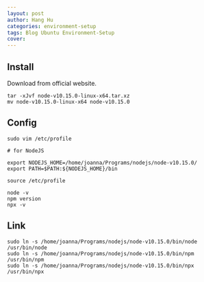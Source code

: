 ```yaml
---
layout: post
author: Hang Hu
categories: environment-setup
tags: Blog Ubuntu Environment-Setup 
cover: 
---
```

## Install

Download from official website.

```
tar -xJvf node-v10.15.0-linux-x64.tar.xz
mv node-v10.15.0-linux-x64 node-v10.15.0
```

 


## Config


```
sudo vim /etc/profile
```


```
# for NodeJS

export NODEJS_HOME=/home/joanna/Programs/nodejs/node-v10.15.0/
export PATH=$PATH:${NODEJS_HOME}/bin
```


```
source /etc/profile
```


```
node -v
npm version
npx -v
```


## Link


```
sudo ln -s /home/joanna/Programs/nodejs/node-v10.15.0/bin/node /usr/bin/node
sudo ln -s /home/joanna/Programs/nodejs/node-v10.15.0/bin/npm /usr/bin/npm
sudo ln -s /home/joanna/Programs/nodejs/node-v10.15.0/bin/npx /usr/bin/npx
```
